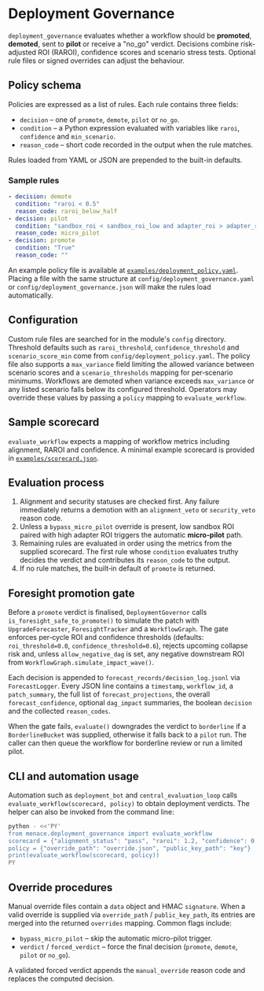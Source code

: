 # Deployment Governance

`deployment_governance` evaluates whether a workflow should be **promoted**, **demoted**, sent to **pilot** or receive a "no_go" verdict. Decisions combine risk-adjusted ROI (RAROI), confidence scores and scenario stress tests. Optional rule files or signed overrides can adjust the behaviour.

## Policy schema

Policies are expressed as a list of rules. Each rule contains three fields:

- `decision` – one of `promote`, `demote`, `pilot` or `no_go`.
- `condition` – a Python expression evaluated with variables like `raroi`, `confidence` and `min_scenario`.
- `reason_code` – short code recorded in the output when the rule matches.

Rules loaded from YAML or JSON are prepended to the built-in defaults.

### Sample rules

```yaml
- decision: demote
  condition: "raroi < 0.5"
  reason_code: raroi_below_half
- decision: pilot
  condition: "sandbox_roi < sandbox_roi_low and adapter_roi > adapter_roi_high"
  reason_code: micro_pilot
- decision: promote
  condition: "True"
  reason_code: ""
```

An example policy file is available at
[`examples/deployment_policy.yaml`](examples/deployment_policy.yaml). Placing a
file with the same structure at `config/deployment_governance.yaml` or
`config/deployment_governance.json` will make the rules load automatically.

## Configuration

Custom rule files are searched for in the module's `config` directory. Threshold
defaults such as `raroi_threshold`, `confidence_threshold` and
`scenario_score_min` come from `config/deployment_policy.yaml`. The policy file
also supports a `max_variance` field limiting the allowed variance between
scenario scores and a `scenario_thresholds` mapping for per‑scenario minimums.
Workflows are demoted when variance exceeds `max_variance` or any listed
scenario falls below its configured threshold. Operators may
override these values by passing a `policy` mapping to `evaluate_workflow`.

## Sample scorecard

`evaluate_workflow` expects a mapping of workflow metrics including alignment,
RAROI and confidence. A minimal example scorecard is provided in
[`examples/scorecard.json`](examples/scorecard.json).

## Evaluation process

1. Alignment and security statuses are checked first. Any failure immediately
   returns a demotion with an `alignment_veto` or `security_veto` reason code.
2. Unless a `bypass_micro_pilot` override is present, low sandbox ROI paired
   with high adapter ROI triggers the automatic **micro‑pilot** path.
3. Remaining rules are evaluated in order using the metrics from the supplied
   scorecard. The first rule whose `condition` evaluates truthy decides the
   verdict and contributes its `reason_code` to the output.
4. If no rule matches, the built‑in default of ``promote`` is returned.

## Foresight promotion gate

Before a `promote` verdict is finalised, `DeploymentGovernor` calls
`is_foresight_safe_to_promote()` to simulate the patch with
`UpgradeForecaster`, `ForesightTracker` and a `WorkflowGraph`. The gate enforces
per‑cycle ROI and confidence thresholds (defaults: `roi_threshold=0.0`,
`confidence_threshold=0.6`), rejects upcoming collapse risk and, unless
`allow_negative_dag` is set, any negative downstream ROI from
`WorkflowGraph.simulate_impact_wave()`.

Each decision is appended to `forecast_records/decision_log.jsonl` via
`ForecastLogger`. Every JSON line contains a `timestamp`, `workflow_id`, a
`patch_summary`, the full list of `forecast_projections`, the overall
`forecast_confidence`, optional `dag_impact` summaries, the boolean `decision`
and the collected `reason_codes`.

When the gate fails, `evaluate()` downgrades the verdict to `borderline` if a
`BorderlineBucket` was supplied, otherwise it falls back to a `pilot` run. The
caller can then queue the workflow for borderline review or run a limited
pilot.

## CLI and automation usage

Automation such as `deployment_bot` and `central_evaluation_loop` calls
`evaluate_workflow(scorecard, policy)` to obtain deployment verdicts. The helper
can also be invoked from the command line:

```bash
python - <<'PY'
from menace.deployment_governance import evaluate_workflow
scorecard = {"alignment_status": "pass", "raroi": 1.2, "confidence": 0.8}
policy = {"override_path": "override.json", "public_key_path": "key"}
print(evaluate_workflow(scorecard, policy))
PY
```

## Override procedures

Manual override files contain a `data` object and HMAC `signature`. When a
valid override is supplied via `override_path` / `public_key_path`, its entries
are merged into the returned `overrides` mapping. Common flags include:

- `bypass_micro_pilot` – skip the automatic micro-pilot trigger.
- `verdict` / `forced_verdict` – force the final decision (`promote`, `demote`,
  `pilot` or `no_go`).

A validated forced verdict appends the `manual_override` reason code and
replaces the computed decision.
